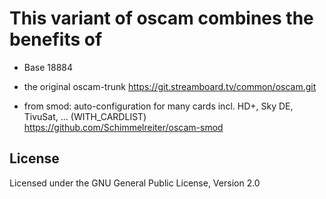 This variant of oscam combines the benefits of
==============================================
- Base 18884
  
- the original oscam-trunk https://git.streamboard.tv/common/oscam.git

- from smod: auto-configuration for many cards incl. HD+, Sky DE, TivuSat, ...  (WITH_CARDLIST)
  https://github.com/Schimmelreiter/oscam-smod

License
-------
Licensed under the GNU General Public License, Version 2.0
